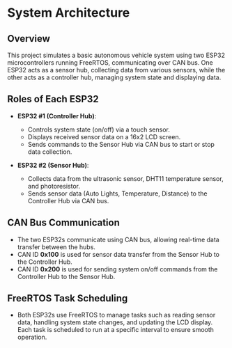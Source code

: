 # System Architecture

## Overview
This project simulates a basic autonomous vehicle system using two ESP32 microcontrollers running FreeRTOS, communicating over CAN bus. One ESP32 acts as a sensor hub, collecting data from various sensors, while the other acts as a controller hub, managing system state and displaying data.

## Roles of Each ESP32

- **ESP32 #1 (Controller Hub)**:
    - Controls system state (on/off) via a touch sensor.
    - Displays received sensor data on a 16x2 LCD screen.
    - Sends commands to the Sensor Hub via CAN bus to start or stop data collection.

- **ESP32 #2 (Sensor Hub)**: 
    - Collects data from the ultrasonic sensor, DHT11 temperature sensor, and photoresistor.
    - Sends sensor data (Auto Lights, Temperature, Distance) to the Controller Hub via CAN bus.

## CAN Bus Communication
- The two ESP32s communicate using CAN bus, allowing real-time data transfer between the hubs.
- CAN ID **0x100** is used for sensor data transfer from the Sensor Hub to the Controller Hub.
- CAN ID **0x200** is used for sending system on/off commands from the Controller Hub to the Sensor Hub.

## FreeRTOS Task Scheduling
- Both ESP32s use FreeRTOS to manage tasks such as reading sensor data, handling system state changes, and updating the LCD display. Each task is scheduled to run at a specific interval to ensure smooth operation.